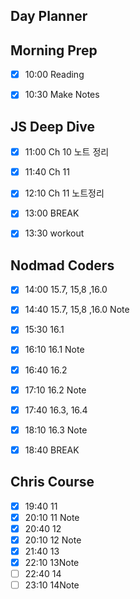 ## Day Planner

## Morning Prep
- [x] 10:00 Reading
- [x] 10:30 Make Notes


## JS Deep Dive
- [x] 11:00 Ch 10 노트 정리
- [x] 11:40 Ch 11
- [x] 12:10 Ch 11 노트정리
- [x] 13:00 BREAK
- [x] 13:30 workout


## Nodmad Coders 
- [x] 14:00 15.7, 15,8 ,16.0
- [x] 14:40 15.7, 15,8 ,16.0 Note
- [x] 15:30 16.1
- [x] 16:10 16.1 Note
- [x] 16:40 16.2
- [x] 17:10 16.2 Note
- [x] 17:40 16.3, 16.4
- [x] 18:10 16.3 Note
- [x] 18:40 BREAK


## Chris Course 
- [x] 19:40 11
- [x] 20:10 11 Note
- [x] 20:40 12
- [x] 20:10 12 Note
- [x] 21:40 13
- [x] 22:10 13Note
- [ ] 22:40 14
- [ ] 23:10 14Note